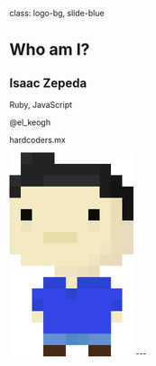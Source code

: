 class: logo-bg, slide-blue

# Who am I?

## Isaac Zepeda

Ruby, JavaScript

@el_keogh

hardcoders.mx


<img src="assets/isaac.png" class="isaac">
---